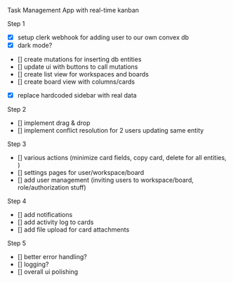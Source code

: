 Task Management App with real-time kanban

Step 1

- [x] setup clerk webhook for adding user to our own convex db
- [x] dark mode?
- [] create mutations for inserting db entities
- [] update ui with buttons to call mutations
- [] create list view for workspaces and boards
- [] create board view with columns/cards
- [x] replace hardcoded sidebar with real data

Step 2

- [] implement drag & drop
- [] implement conflict resolution for 2 users updating same entity

Step 3

- [] various actions (minimize card fields, copy card, delete for all entities, )
- [] settings pages for user/workspace/board
- [] add user management (inviting users to workspace/board, role/authorization stuff)

Step 4

- [] add notifications
- [] add activity log to cards
- [] add file upload for card attachments

Step 5

- [] better error handling?
- [] logging?
- [] overall ui polishing
